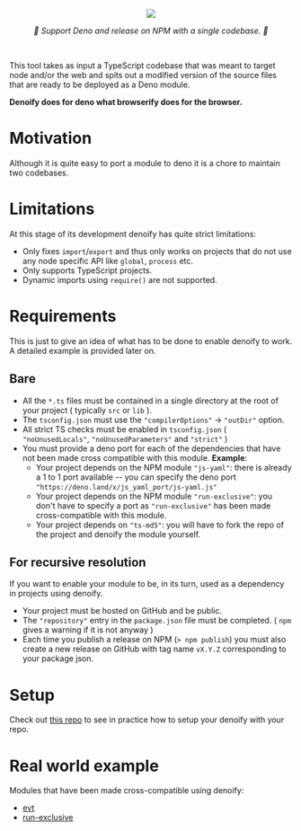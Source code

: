 
<p align="center">
    <img src="https://user-images.githubusercontent.com/6702424/79351107-900eb300-7f38-11ea-8272-91ff725d29f3.png">
</p>
<p align="center">
    <i>🦕 Support Deno and release on NPM with a single codebase. 🦕</i>
</p>
<br>

This tool takes as input a TypeScript codebase that was meant to target node and/or the web and spits out a modified version of the source files that are ready to be deployed as a Deno module.  
  
**Denoify does for deno what browserify does for the browser.**

# Motivation

Although it is quite easy to port a module to deno it is a chore to maintain two codebases.

# Limitations

At this stage of its development denoify has quite strict limitations:

- Only fixes ``import``/``export`` and thus only works on projects that do not use any node specific API like ``global``, ``process`` etc.  
- Only supports TypeScript projects.
- Dynamic imports using ``require()`` are not supported.

# Requirements

This is just to give an idea of what has to be done to enable denoify to work.
A detailed example is provided later on.

## Bare

- All the ``*.ts`` files must be contained in a single directory at the root of your project ( typically ``src`` or ``lib`` ).
- The ``tsconfig.json`` must use the ``"compilerOptions"`` -> ``"outDir"`` option.
- All strict TS checks must be enabled in ``tsconfig.json`` ( ``"noUnusedLocals"``, ``"noUnusedParameters"`` and ``"strict"`` )
- You must provide a deno port for each of the dependencies that have not been made cross compatible with this module. **Example**: 
  - Your project depends on the NPM module ``"js-yaml"``: there is already a 1 to 1 port available -- you can specify the deno port ``"https://deno.land/x/js_yaml_port/js-yaml.js"``
  - Your project depends on the NPM module ``"run-exclusive"``: you don't have to specify a port as ``"run-exclusive"`` has been made cross-compatible with this module.
  - Your project depends on ``"ts-md5"``: you will have to fork the repo of the project and denoify the module yourself.

## For recursive resolution 

If you want to enable your module to be, in its turn, used as a dependency in projects using denoify.

- Your project must be hosted on GitHub and be public.
- The ``"repository"`` entry in the ``package.json`` file must be completed. ( ``npm`` gives a warning if it is not anyway )
- Each time you publish a release on NPM (``> npm publish``)  you must also create a new release on GitHub with tag name ``vX.Y.Z`` corresponding to your package json.

# Setup

Check out [this repo](https://github.com/garronej/my_dummy_npm_and_deno_module) to see in practice how to setup your denoify with your repo.

# Real world example

Modules that have been made cross-compatible using denoify:

- [evt](https://evt.land)
- [run-exclusive](https://github.com/garronej/run-exclusive)
